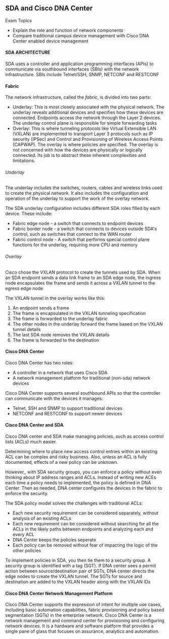 ## SDA and Cisco DNA Center

Exam Topics
- Explain the role and function of network components
- Compare traditional campus device management with Cisco DNA Center enabled device management

#### SDA ARCHITECTURE 

SDA uses a controller and application programming interfaces (APIs) to communicate via southbound interfaces (SBIs) with the network infrastructure. SBIs include Telnet/SSH, SNMP, NETCONF and RESTCONF

#### Fabric

The network infrastructure, called the *fabric*, is divided into two parts:

* Underlay: This is most closely associated with the physical network. The underlay reveals additional devices and specifies how these devices are connected. Endpoints access the network through the Layer 2 devices. The underlay control plane is responsible for simple forwarding tasks
* Overlay: This is where tunneling protocols like Virtual Extensible LAN (VXLAN) are implemented to transport Layer 3 protocols such as IP security (IPSec) and Control and Provisioning of Wireless Access Points (CAPWAP). The overlay is where policies are specified. The overlay is not concerned with how the devices are physically or logically connected. Its job is to abstract these inherent complexities and limitations.

###### Underlay

The underlay includes the switches, routers, cables and wireless links used to create the physical network. It also includes the configuration and operation of the underlay to support the work of the overlay network. 

The SDA underlay configuration includes different SDA roles filled by each device. These include:
* Fabric edge node - a switch that connects to endpoint devices
* Fabric border node - a switch that connects to devices outside SDA's control, such as switches that connect to the WAN router 
* Fabric control node - A switch that performs special control plane functions for the underlay, requiring more CPU and memory

###### Overlay

Cisco chose the VXLAN protocol to create the tunnels used by SDA. When an SDA endpoint sends a data link frame to an SDA edge node, the ingress node encapsulates the frame and sends it across a VXLAN tunnel to the egress edge node

The VXLAN tunnel in the overlay works like this:

1. An endpoint sends a frame
2. The frame is encapsulated in the VXLAN tunneling specification
3. The frame is forwarded to the underlay fabric
4. The other nodes in the underlay forward the frame based on the VXLAN tunnel details
5. The last SDA node removes the VXLAN details
6. The frame is forwarded to the destination 

#### Cisco DNA Center

Cisco DNA Center has two roles: 
* A controller in a network that uses Cisco SDA 
* A network management platform for traditional (non-sda) network devices

Cisco DNA Center supports several southbound APIs so that the controller can communicate with the devices it manages:

- Telnet, SSH and SNMP to support traditional devices
- NETCONF and RESTCONF to support newer devices 

#### Cisco DNA Center and SDA

Cisco DNA center and SDA make managing policies, such as access control lists (ACLs) much easier. 

Determining where to place new access control entries within an existing ACL can be complex and risky business. Also, unless an ACL is fully documented, effects of a new policy can be unknown.

However,, with SDA security groups, you can enforce a policy without even thinking about IP address ranges and ACLs. Instead of writing new ACEs each time a policy needs to implemented, the policy is defined in DNA Center. Then as needed, DNA center configures the devices in the fabric to enforce the security.

The SDA policy model solves the challenges with traditional ACLs:
* Each new security requirement can be considered separately, without analysis of an existing ACLs
* Each new requirement can be considered without searching for all the ACLs in the likely paths between endpoints and analyzing each and every ACL
* DNA Center keeps the policies seperate
* Each policy can be removed without fear of impacting the logic of the other policies

To implement policies in SDA, you then tie them to a security group. A security group is identified with a tag (SGT). If DNA center sees a permit action between source/destination pair of SGTs, DNA center directs the edge nodes to create the VXLAN tunnel. The SGTs for source and destination are added to the VXLAN header along with the VXLAN IDs

#### Cisco DNA Center Network Management Platform 

Cisco DNA Center supports the expression of intent for multiple use cases, including basic automation capabilities, fabric provisioning and policy based segmentation (SGTs) in the enterprise network. Cisco DNA Center is a network management and command center for provisioning and configuring network devices. It is a hardware and software platform that provides a single pane of glass that focuses on assurance, analytics and automation.